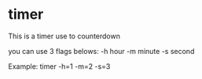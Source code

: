 # timer

This is a timer use to counterdown 

you can use 3 flags belows:
  -h hour
  -m minute
  -s second
  
Example:
  timer -h=1 -m=2 -s=3
  

